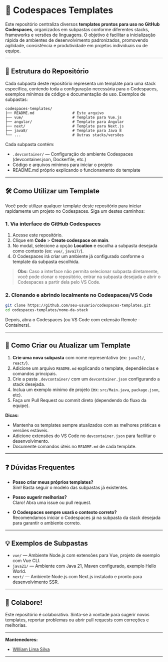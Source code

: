 # 🚀 Codespaces Templates

Este repositório centraliza diversos **templates prontos para uso no GitHub Codespaces**, organizados em subpastas conforme diferentes stacks, frameworks e versões de linguagens. O objetivo é facilitar a inicialização rápida de ambientes de desenvolvimento padronizados, promovendo agilidade, consistência e produtividade em projetos individuais ou de equipe.

---

## 📂 Estrutura do Repositório

Cada subpasta deste repositório representa um template para uma stack específica, contendo toda a configuração necessária para o Codespaces, exemplos mínimos de código e documentação de uso. Exemplos de subpastas:

```
codespaces-templates/
├── README.md                 # Este arquivo
├── vue/                      # Template para Vue.js
├── angular/                  # Template para Angular
├── next/                     # Template para Next.js
├── java8/                    # Template para Java 8
└── ...                       # Outras stacks/versões
```

Cada subpasta contém:

- `.devcontainer/` — Configuração do ambiente Codespaces (devcontainer.json, Dockerfile, etc.)
- Código e arquivos mínimos para iniciar o projeto
- README.md próprio explicando o funcionamento do template

---

## 🛠️ Como Utilizar um Template

Você pode utilizar qualquer template deste repositório para iniciar rapidamente um projeto no Codespaces. Siga um destes caminhos:

### 1. **Via interface do GitHub Codespaces**

1. Acesse este repositório.
2. Clique em **Code** > **Create codespace on main**.
3. No modal, selecione a opção **Location** e escolha a subpasta desejada como contexto (ex: `vue/`, `java17/`).
4. O Codespaces irá criar um ambiente já configurado conforme o template da subpasta escolhida.

> **Obs:** Caso a interface não permita selecionar subpasta diretamente, você pode clonar o repositório, entrar na subpasta desejada e abrir o Codespaces a partir dela pelo VS Code.

### 2. **Clonando e abrindo localmente no Codespaces/VS Code**

```sh
git clone https://github.com/seu-usuario/codespaces-templates.git
cd codespaces-templates/nome-da-stack
```
Depois, abra o Codespaces (ou VS Code com extensão Remote - Containers).

---

## 📖 Como Criar ou Atualizar um Template

1. **Crie uma nova subpasta** com nome representativo (ex: `java21/`, `react/`).
2. Adicione um arquivo `README.md` explicando o template, dependências e comandos principais.
3. Crie a pasta `.devcontainer/` com um `devcontainer.json` configurando a stack desejada.
4. Inclua um exemplo mínimo de projeto (ex: `src/Main.java`, `package.json`, etc).
5. Faça um Pull Request ou commit direto (dependendo do fluxo da equipe).

**Dicas:**
- Mantenha os templates sempre atualizados com as melhores práticas e versões estáveis.
- Adicione extensões do VS Code no `devcontainer.json` para facilitar o desenvolvimento.
- Documente comandos úteis no `README.md` de cada template.

---

## ❓ Dúvidas Frequentes

- **Posso criar meus próprios templates?**  
  Sim! Basta seguir o modelo das subpastas já existentes.

- **Posso sugerir melhorias?**  
  Claro! Abra uma issue ou pull request.

- **O Codespaces sempre usará o contexto correto?**  
  Recomendamos iniciar o Codespaces já na subpasta da stack desejada para garantir o ambiente correto.

---

## 💡 Exemplos de Subpastas

- `vue/` — Ambiente Node.js com extensões para Vue, projeto de exemplo com Vue CLI.
- `java21/` — Ambiente com Java 21, Maven configurado, exemplo Hello World.
- `next/` — Ambiente Node.js com Next.js instalado e pronto para desenvolvimento SSR.

---

## 👥 Colabore!

Este repositório é colaborativo. Sinta-se à vontade para sugerir novos templates, reportar problemas ou abrir pull requests com correções e melhorias.

---

**Mantenedores:**  
- [WIlliam Lima Silva](https://github.com/williamlimasilva)

---
